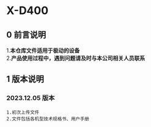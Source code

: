 # X-D400
## 0 前言说明
1.**本仓库文件适用于极动的设备**  
2.**产品使用过程中，遇到问题请及时与本公司相关人员联系**  

## 1 版本说明
### 2023.12.05 版本
    1.初次上传文件
    2.文件包括各机型技术规格书、用户手册
